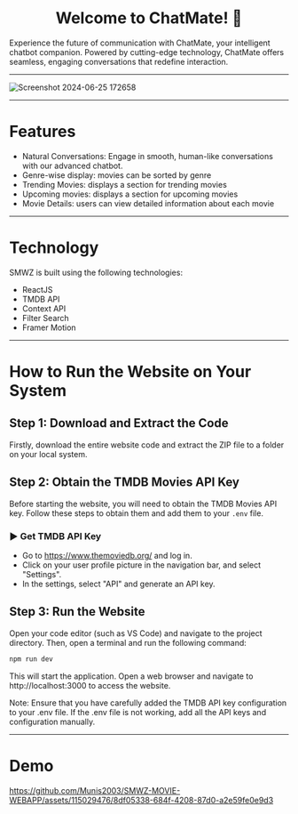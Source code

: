 
<h1 align="center">Welcome to ChatMate! 🤖</h1>
Experience the future of communication with ChatMate, your intelligent chatbot companion. Powered by cutting-edge technology, ChatMate offers seamless, engaging conversations that redefine interaction.
<hr/>

![Screenshot 2024-06-25 172658](https://github.com/Munis2003/ChatMate/assets/115029476/c70ab17e-76d1-4cbc-aeac-98420074ae4b)

<hr/>

# Features 

- Natural Conversations: Engage in smooth, human-like conversations with our advanced chatbot.
- Genre-wise display: movies can be sorted by genre
- Trending Movies: displays a section for trending movies
- Upcoming movies: displays a section for upcoming movies
- Movie Details: users can view detailed information about each movie
<hr/>

# Technology

SMWZ is built using the following technologies:

- ReactJS
- TMDB API
- Context API
- Filter Search
- Framer Motion

<hr/>

# How to Run the Website on Your System

## Step 1: Download and Extract the Code

Firstly, download the entire website code and extract the ZIP file to a folder on your local system.

## Step 2: Obtain the TMDB Movies API Key

Before starting the website, you will need to obtain the TMDB Movies API key. Follow these steps to obtain them and add them to your `.env` file.

### ▶️ Get TMDB API Key 

- Go to https://www.themoviedb.org/ and log in.
- Click on your user profile picture in the navigation bar, and select "Settings".
- In the settings, select "API" and generate an API key.

## Step 3: Run the Website

Open your code editor (such as VS Code) and navigate to the project directory. Then, open a terminal and run the following command:

```bash
npm run dev
```
This will start the application. Open a web browser and navigate to http://localhost:3000 to access the website.

Note: Ensure that you have carefully added the TMDB API key configuration to your .env file. If the .env file is not working, add all the API keys and configuration manually.

<hr/>

# Demo 
https://github.com/Munis2003/SMWZ-MOVIE-WEBAPP/assets/115029476/8df05338-684f-4208-87d0-a2e59fe0e9d3

